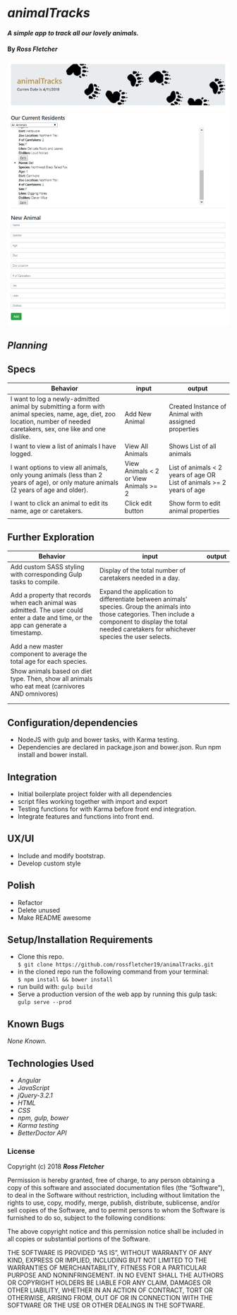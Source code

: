 # _animalTracks_

#### _A simple app to track all our lovely animals._

#### By _**Ross Fletcher**_

![home-screen](https://github.com/rossfletcher19/animalTracks/blob/master/resources/img/animalTracksSs.jpg)

## _Planning_

## Specs

| Behavior  | input  | output  |
|---|---|---|
| I want to log a newly-admitted animal by submitting a form with animal species, name, age, diet, zoo location, number of needed caretakers, sex, one like and one dislike.  | Add New Animal  | Created Instance of Animal with assigned properties  |
| I want to view a list of animals I have logged.  | View All Animals  | Shows List of all animals  |
| I want options to view all animals, only young animals (less than 2 years of age), or only mature animals (2 years of age and older).  | View Animals < 2 or View Animals >= 2   | List of animals < 2 years of age OR List of animals >= 2 years of age  |
| I want to click an animal to edit its name, age or caretakers.  | Click edit button  | Show form to edit animal properties  |
|   |   |   |


## Further Exploration

| Behavior  | input  | output  |
|---|---|---|
| Add custom SASS styling with corresponding Gulp tasks to compile.  | Display of the total number of caretakers needed in a day.  |   |
| Add a property that records when each animal was admitted. The user could enter a date and time, or the app can generate a timestamp.  | Expand the application to differentiate between animals' species. Group the animals into those categories. Then include a component to display the total needed caretakers for whichever species the user selects.  |   |
| Add a new master component to average the total age for each species.  |   |   |
| Show animals based on diet type. Then, show all animals who eat meat (carnivores AND omnivores)  |   |   |
|   |   |   |
|   |   |   |


## Configuration/dependencies
  * NodeJS with gulp and bower tasks, with Karma testing.
  * Dependencies are declared in package.json and bower.json. Run npm install and bower install.



## Integration
  * Initial boilerplate project folder with all dependencies
  * script files working together with import and export
  * Testing functions for with Karma before front end integration.
  * Integrate features and functions into front end.

## UX/UI
  * Include and modify bootstrap.
  * Develop custom style

## Polish
  * Refactor
  * Delete unused
  * Make README awesome


## Setup/Installation Requirements


* Clone this repo. <br/>
`$ git clone https://github.com/rossfletcher19/animalTracks.git`
* in the cloned repo run the following command from your terminal: <br/>
`$ npm install && bower install`
* run build with:
`gulp build`
* Serve a production version of the web app by running this gulp task: <br/>
`gulp serve --prod`

## Known Bugs

_None Known._

## Technologies Used

* _Angular_
* _JavaScript_
* _jQuery-3.2.1_
* _HTML_
* _CSS_
* _npm, gulp, bower_
* _Karma testing_
* _BetterDoctor API_

### License

Copyright (c) 2018 **_Ross Fletcher_**

Permission is hereby granted, free of charge, to any person obtaining a copy of this software and associated documentation files (the “Software”), to deal in the Software without restriction, including without limitation the rights to use, copy, modify, merge, publish, distribute, sublicense, and/or sell copies of the Software, and to permit persons to whom the Software is furnished to do so, subject to the following conditions:

The above copyright notice and this permission notice shall be included in all copies or substantial portions of the Software.

THE SOFTWARE IS PROVIDED “AS IS”, WITHOUT WARRANTY OF ANY KIND, EXPRESS OR IMPLIED, INCLUDING BUT NOT LIMITED TO THE WARRANTIES OF MERCHANTABILITY, FITNESS FOR A PARTICULAR PURPOSE AND NONINFRINGEMENT. IN NO EVENT SHALL THE AUTHORS OR COPYRIGHT HOLDERS BE LIABLE FOR ANY CLAIM, DAMAGES OR OTHER LIABILITY, WHETHER IN AN ACTION OF CONTRACT, TORT OR OTHERWISE, ARISING FROM, OUT OF OR IN CONNECTION WITH THE SOFTWARE OR THE USE OR OTHER DEALINGS IN THE SOFTWARE.

